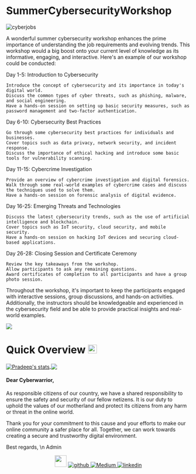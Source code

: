 # SummerCybersecurityWorkshop
![cyberjobs](https://user-images.githubusercontent.com/131898609/235137901-82e3136e-4f04-4965-8d95-215f54f64f8f.jpeg)

A wonderful summer cybersecurity workshop enhances the prime importance of understanding the job requirements and evolving trends. This workshop would a big boost onto your current level of knowledge as its informative, engaging, and interactive. Here's an example of our workshop could be conducted:

Day 1-5: Introduction to Cybersecurity

    Introduce the concept of cybersecurity and its importance in today's digital world.
    Discuss the common types of cyber threats, such as phishing, malware, and social engineering.
    Have a hands-on session on setting up basic security measures, such as password management and two-factor authentication.

Day 6-10: Cybersecurity Best Practices

    Go through some cybersecurity best practices for individuals and businesses.
    Cover topics such as data privacy, network security, and incident response.
    Discuss the importance of ethical hacking and introduce some basic tools for vulnerability scanning.

Day 11-15: Cybercrime Investigation

    Provide an overview of cybercrime investigation and digital forensics.
    Walk through some real-world examples of cybercrime cases and discuss the techniques used to solve them.
    Have a hands-on session on forensic analysis of digital evidence.

Day 16-25: Emerging Threats and Technologies

    Discuss the latest cybersecurity trends, such as the use of artificial intelligence and blockchain.
    Cover topics such as IoT security, cloud security, and mobile security.
    Have a hands-on session on hacking IoT devices and securing cloud-based applications.

Day 26-28: Closing Session and Certificate Ceremony

    Review the key takeaways from the workshop.
    Allow participants to ask any remaining questions.
    Award certificates of completion to all participants and have a group photo session.

Throughout the workshop, it's important to keep the participants engaged with interactive sessions, group discussions, and hands-on activities. Additionally, the instructors should be knowledgeable and experienced in the cybersecurity field and be able to provide practical insights and real-world examples.

<img src="https://user-images.githubusercontent.com/131898609/234648213-cb83d2b6-9565-42a3-864d-ce95bef4a9cb.mp4">

<br>
<!--Github Progess bar-->

# Quick Overview <img src="https://github.com/TheDudeThatCode/TheDudeThatCode/blob/master/Assets/Earth.gif" width="24px">
    
<a href="https://github.com/KVSSKPRADEEP/github-readme-stats">
  <img align="center" src="https://github-readme-stats.anuraghazra1.vercel.app/api?username=KVSSKPRADEEP&show_icons=true&include_all_commits=true&theme=radical" alt="Pradeep's  stats" />
</a>
<a href="https://github.com/KVSSKPRADEEP/github-readme-stats">
 
  <img align="center" src="https://github-readme-stats.anuraghazra1.vercel.app/api/top-langs/?username=KVSSKPRADEEP&layout=compact&theme=radical" />
</a>

</br>


<h4> Dear Cyberwarrior,</h4>

As responsible citizens of our country, we have a shared responsibility to ensure the safety and security of our fellow netizens. It is our duty to uphold the values of our motherland and protect its citizens from any harm or threat in the online world.

Thank you for your commitment to this cause and your efforts to make our online community a safer place for all. Together, we can work towards creating a secure and trustworthy digital environment.

Best regards,
\n Admin

<div align="center"> <img src="https://github.com/TheDudeThatCode/TheDudeThatCode/blob/master/Assets/Handshake.gif" height="32px">
<a href="https://github.com/KVSSKPRADEEP" target="_blank">
<img src=https://img.shields.io/badge/github-%2324292e.svg?&style=for-the-badge&logo=github&logoColor=white alt=github style="margin-bottom: 5px;" />
<a href="https://medium.com/@kvsskpradeep" target="_blank"><img alt="Medium" src="https://img.shields.io/badge/medium-%2312100E.svg?&style=for-the-badge&logo=medium&logoColor=white" />
</a>
<a href="https://linkedin.com/in/pradeepkvssk" target="_blank">
<img src=https://img.shields.io/badge/linkedin-%231E77B5.svg?&style=for-the-badge&logo=linkedin&logoColor=white alt=linkedin style="margin-bottom: 5px;" />
</a>
    </div>
